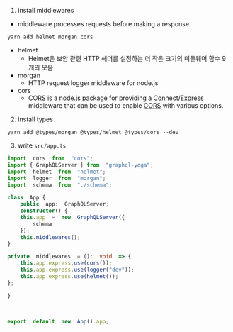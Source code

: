 1. install middlewares
- middleware processes requests before making a response
```
yarn add helmet morgan cors
```
- helmet
	-  Helmet은 보안 관련 HTTP 헤더를 설정하는 더 작은 크기의 미들웨어 함수 9개의 모음
- morgan
	- HTTP request logger middleware for node.js
- cors
	- CORS is a node.js package for providing a [Connect](http://www.senchalabs.org/connect/)/[Express](http://expressjs.com/) middleware that can be used to enable [CORS](http://en.wikipedia.org/wiki/Cross-origin_resource_sharing) with various options.

2. install types
```
yarn add @types/morgan @types/helmet @types/cors --dev
```

3.  write `src/app.ts`
```typescript
import  cors  from  "cors";
import { GraphQLServer } from  "graphql-yoga";
import  helmet  from  "helmet";
import  logger  from  "morgan";
import  schema  from  "./schema";

class  App {
	public  app:  GraphQLServer;
	constructor() {
	this.app  =  new  GraphQLServer({
		schema
	});
	this.middlewares();
}

private  middlewares  = ():  void  => {
	this.app.express.use(cors());
	this.app.express.use(logger("dev"));
	this.app.express.use(helmet());
};

}

  

export  default  new  App().app;
```

<!--stackedit_data:
eyJoaXN0b3J5IjpbLTE3ODY0MjI3NDcsLTIwODg3NDY2MTJdfQ
==
-->